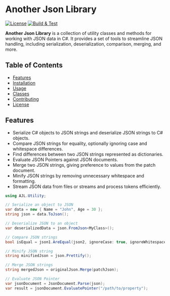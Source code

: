 # Another Json Library

[![License](https://img.shields.io/badge/License-MIT-blue.svg)](https://github.com/JacquesBronk/another-json-lib/blob/main/LICENSE) [![Build & Test](https://github.com/JacquesBronk/another-json-lib/actions/workflows/main-checks.yaml/badge.svg?branch=main&event=status)](https://github.com/JacquesBronk/another-json-lib/actions/workflows/main-checks.yaml)

**Another Json Library** is a collection of utility classes and methods for working with JSON data in C#. It provides a set of tools to streamline JSON handling, including serialization, deserialization, comparison, merging, and more.

## Table of Contents

- [Features](#features)
- [Installation](#installation)
- [Usage](#usage)
- [Classes](#classes)
- [Contributing](#contributing)
- [License](#license)

## Features

- Serialize C# objects to JSON strings and deserialize JSON strings to C# objects.
- Compare JSON strings for equality, optionally ignoring case and whitespace differences.
- Find differences between two JSON strings represented as dictionaries.
- Evaluate JSON Pointers against JSON documents.
- Merge two JSON strings, giving preference to values from the patch document.
- Minify JSON strings by removing unnecessary whitespace and formatting.
- Stream JSON data from files or streams and process tokens efficiently.

```csharp
using AJL.Utility;

// Serialize an object to JSON
var data = new { Name = "John", Age = 30 };
string json = data.ToJson();

// Deserialize JSON to an object
var deserializedData = json.FromJson<MyClass>();

// Compare JSON strings
bool isEqual = json1.AreEqual(json2, ignoreCase: true, ignoreWhitespace: true);

// Minify JSON string
string minifiedJson = json.Prettify();

// Merge JSON strings
string mergedJson = originalJson.Merge(patchJson);

// Evaluate JSON Pointer
var jsonDocument = JsonDocument.Parse(json);
var result = jsonDocument.EvaluatePointer("/path/to/property");

```
